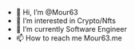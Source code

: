 - 👋 Hi, I’m @Mour63
- 👀 I’m interested in Crypto/Nfts
- 🌱 I’m currently Software Engineer
- 📫 How to reach me Mour63.me

